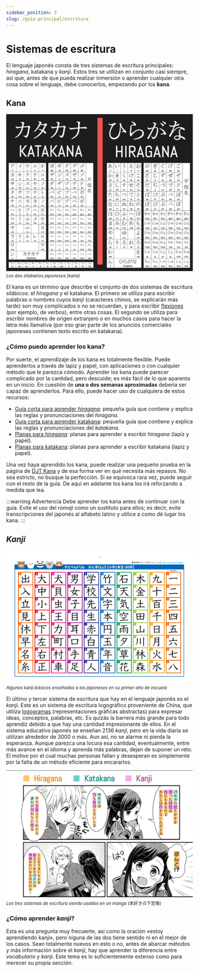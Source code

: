 ```yaml
---
sidebar_position: 3
slug: /guia-principal/escritura
---
```

# Sistemas de escritura

El lenguaje japonés consta de tres sistemas de escritura principales: *hiragana*, katakana y *kanji*. Estos tres se utilizan en conjunto casi siempre, así que, antes de que pueda realizar inmersión o aprender cualquier otra cosa sobre el lenguaje, debe conocerlos, empezando por los **kana**.

## Kana
![kana](../../assets/main_guide/writing_kana.png)
<i><small>Los dos silabarios japoneses (kana)</small></i>

El kana es un término que describe el conjunto de dos sistemas de escritura silábicos: el *hiragana* y el katakana. El primero se utiliza para escribir palabras o nombres cuyos *kanji* (caracteres chinos, se explicarán más tarde) son muy complicados o no se recuerdan, y para escribir [flexiones](https://es.wikipedia.org/wiki/Flexi%C3%B3n_(ling%C3%BC%C3%ADstica)) (por ejemplo, de verbos), entre otras cosas. El segundo se utiliza para escribir nombres de origen extranjero o en muchos casos para hacer la letra más llamativa (por eso gran parte de los anuncios comerciales japoneses contienen texto escrito en katakana).

### ¿Cómo puedo aprender los kana?
Por suerte, el aprendizaje de los kana es totalmente flexible. Puede aprenderlos a través de lapiz y papel, con aplicaciones o con cualquier método que le parezca cómodo. Aprender los kana puede parecer complicado por la cantidad, pero descuide; es más fácil de lo que aparenta en un inicio. En cuestión de **una o dos semanas aproximadas** debería ser capaz de aprenderlos. Para ello, puede hacer uso de cualquiera de estos recursos:

- [Guía corta para aprender *hiragana*](http://www.aprenderjapones.com/curso-de-japones/hiragana-basico/): pequeña guía que contiene y explica las reglas y pronunciaciones del *hiragana*.
- [Guía corta para aprender katakana](http://www.aprenderjapones.com/curso-de-japones/katakana-basico/): pequeña guía que contiene y explica las reglas y pronunciaciones del *katakana*.
- [Planas para *hiragana*](http://japanese-lesson.com/resources/pdf/characters/hiragana_writing_practice_sheets.pdf): planas para aprender a escribir *hiragana* (lapiz y papel).
- [Planas para katakana](http://japanese-lesson.com/resources/pdf/katakana_writing_practice_sheets.pdf): planas para aprender a escribir katakana (lapiz y papel).

Una vez haya aprendido los kana, puede realizar una pequeño prueba en la página de [DJT Kana](https://djtguide.neocities.org/kana/index.html) y de esa forma ver en qué necesita más repasos. No sea estricto, *no* busque la perfección. Si se equivoca rara vez, puede seguir con el resto de la guía. De aquí en adelante los kana los irá reforzando a medida que lea.

:::warning Advertencia
Debe aprender los kana antes de continuar con la guía. Evite el uso del *romaji* como un sustituto para ellos; es decir, evite transcripciones del japonés al alfabeto latino y utilice a como dé lugar los kana.
:::

## *Kanji*

![kanji](../../assets/main_guide/kanji_first_learners.png)
<i><small>Algunos </i>kanji<i> básicos enseñados a los japoneses en su primer año de escuela</small></i>

El último y tercer sistema de escritura que hay en el lenguaje japonés es el *kanji*. Este es un sistema de escritura logográfico proveniente de China, que utiliza [logogramas](https://es.wikipedia.org/wiki/Logograma) (representaciones gráficas abstractas) para expresar ideas, conceptos, palabras, etc. Es quizás la barrera más grande para todo aprendiz debido a que hay una cantidad impresionante de ellos. En el sistema educativo japonés se enseñan 2136 *kanji*, pero en la vida diaria se utilizan alrededor de 3000 o más. Aun así, no se alarme ni pierda la esperanza. Aunque parezca una locura esa cantidad, eventualmente, entre más avance en el idioma y aprenda más palabras, dejan de suponer un reto. El motivo por el cual muchas personas fallan y desesperan es simplemente por la falta de un método eficiente para encararlos.

![kanji](../../assets/main_guide/example_kana_kanji.png)
<i><small>Los tres sistemas de escritura siendo usados en un manga </i>(本好きの下苦情)<i></small></i>

### ¿Cómo aprender *kanji*?
Esta es una pregunta muy frecuente, así como la oración «estoy aprendiendo kanji», pero niguna de las dos tiene sentido ni en el mejor de los casos. Sean totalmente nuevos en esto o no, antes de abarcar métodos y más información sobre el *kanji*, hay que aprender la diferencia entre *vocabulario* y *kanji*. Este tema es lo suficientemente extenso como para merecer su propia sección.
